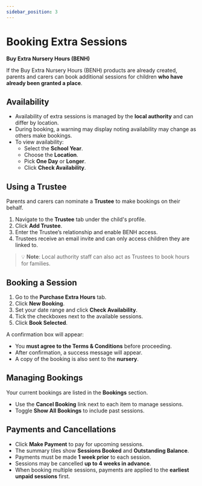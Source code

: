```yaml
---
sidebar_position: 3
---
```


# Booking Extra Sessions

**Buy Extra Nursery Hours (BENH)**

If the Buy Extra Nursery Hours (BENH) products are already created, parents and carers can book additional sessions for children **who have already been granted a place**.

## Availability

- Availability of extra sessions is managed by the **local authority** and can differ by location.
- During booking, a warning may display noting availability may change as others make bookings.
- To view availability:
  - Select the **School Year**.
  - Choose the **Location**.
  - Pick **One Day** or **Longer**.
  - Click **Check Availability**.

## Using a Trustee

Parents and carers can nominate a **Trustee** to make bookings on their behalf.

1. Navigate to the **Trustee** tab under the child's profile.
2. Click **Add Trustee**.
3. Enter the Trustee’s relationship and enable BENH access.
4. Trustees receive an email invite and can only access children they are linked to.

> 💡 **Note**: Local authority staff can also act as Trustees to book hours for families.

## Booking a Session

1. Go to the **Purchase Extra Hours** tab.
2. Click **New Booking**.
3. Set your date range and click **Check Availability**.
4. Tick the checkboxes next to the available sessions.
5. Click **Book Selected**.

A confirmation box will appear:

- You **must agree to the Terms & Conditions** before proceeding.
- After confirmation, a success message will appear.
- A copy of the booking is also sent to the **nursery**.

## Managing Bookings

Your current bookings are listed in the **Bookings** section.

- Use the **Cancel Booking** link next to each item to manage sessions.
- Toggle **Show All Bookings** to include past sessions.

## Payments and Cancellations

- Click **Make Payment** to pay for upcoming sessions.
- The summary tiles show **Sessions Booked** and **Outstanding Balance**.
- Payments must be made **1 week prior** to each session.
- Sessions may be cancelled **up to 4 weeks in advance**.
- When booking multiple sessions, payments are applied to the **earliest unpaid sessions** first.
